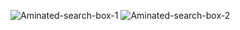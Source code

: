 ![Aminated-search-box-1](https://user-images.githubusercontent.com/85369490/160294379-ab28463b-5e0f-42ec-8a8a-3021ea12b4fe.png)
![Aminated-search-box-2](https://user-images.githubusercontent.com/85369490/160294381-f76d2081-9cea-4715-baba-9b185dad6693.png)

